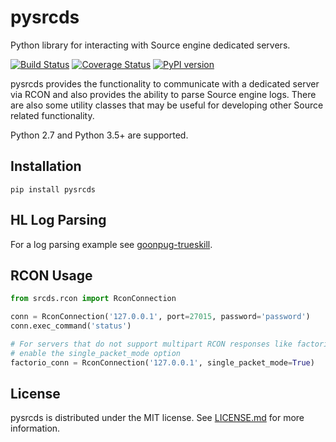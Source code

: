 pysrcds
=======

Python library for interacting with Source engine dedicated servers.

[![Build Status](https://travis-ci.org/pmrowla/pysrcds.svg?branch=master)](https://travis-ci.org/pmrowla/pysrcds)
[![Coverage Status](https://coveralls.io/repos/github/pmrowla/pysrcds/badge.svg?branch=master)](https://coveralls.io/github/pmrowla/pysrcds?branch=master)
[![PyPI version](https://badge.fury.io/py/pysrcds.svg)](https://pypi.python.org/pypi/pysrcds/)

pysrcds provides the functionality to communicate with a dedicated server via
RCON and also provides the ability to parse Source engine logs. There are also
some utility classes that may be useful for developing other Source related
functionality.

Python 2.7 and Python 3.5+ are supported.

Installation
------------

```
pip install pysrcds
```


HL Log Parsing
--------------

For a log parsing example see [goonpug-trueskill](https://github.com/goonpug/goonpug-trueskill).

RCON Usage
----------

```python
from srcds.rcon import RconConnection

conn = RconConnection('127.0.0.1', port=27015, password='password')
conn.exec_command('status')

# For servers that do not support multipart RCON responses like factorio,
# enable the single_packet_mode option
factorio_conn = RconConnection('127.0.0.1', single_packet_mode=True)
```

License
-------

pysrcds is distributed under the MIT license. See
[LICENSE.md](https://github.com/pmrowla/pysrcds/blob/master/LICENSE.md)
for more information.
